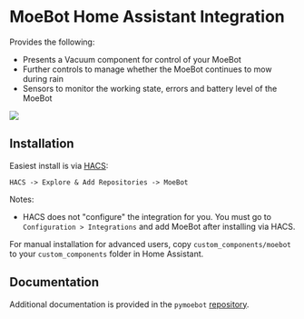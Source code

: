 # MoeBot Home Assistant Integration

Provides the following:

- Presents a Vacuum component for control of your MoeBot
- Further controls to manage whether the MoeBot continues to mow during rain
- Sensors to monitor the working state, errors and battery level of the MoeBot

<img src="https://raw.githubusercontent.com/WhyTey/pymoebot-hass-integration/master/images/device-settings.png">

## Installation

Easiest install is via [HACS](https://hacs.xyz/):

`HACS -> Explore & Add Repositories -> MoeBot`

Notes:

- HACS does not "configure" the integration for you. You must go to `Configuration > Integrations` and add MoeBot after installing via HACS.


For manual installation for advanced users, copy `custom_components/moebot` to
your `custom_components` folder in Home Assistant.

## Documentation

Additional documentation is provided in the `pymoebot` [repository](https://github.com/Whytey/pymoebot).